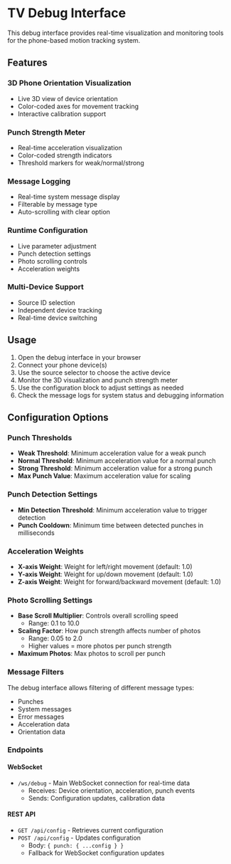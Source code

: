 # TV Debug Interface

This debug interface provides real-time visualization and monitoring tools for
the phone-based motion tracking system.

## Features

### 3D Phone Orientation Visualization

- Live 3D view of device orientation
- Color-coded axes for movement tracking
- Interactive calibration support

### Punch Strength Meter

- Real-time acceleration visualization
- Color-coded strength indicators
- Threshold markers for weak/normal/strong

### Message Logging

- Real-time system message display
- Filterable by message type
- Auto-scrolling with clear option

### Runtime Configuration

- Live parameter adjustment
- Punch detection settings
- Photo scrolling controls
- Acceleration weights

### Multi-Device Support

- Source ID selection
- Independent device tracking
- Real-time device switching

## Usage

1. Open the debug interface in your browser
2. Connect your phone device(s)
3. Use the source selector to choose the active device
4. Monitor the 3D visualization and punch strength meter
5. Use the configuration block to adjust settings as needed
6. Check the message logs for system status and debugging information

## Configuration Options

### Punch Thresholds

- **Weak Threshold**: Minimum acceleration value for a weak punch
- **Normal Threshold**: Minimum acceleration value for a normal punch
- **Strong Threshold**: Minimum acceleration value for a strong punch
- **Max Punch Value**: Maximum acceleration value for scaling

### Punch Detection Settings

- **Min Detection Threshold**: Minimum acceleration value to trigger detection
- **Punch Cooldown**: Minimum time between detected punches in milliseconds

### Acceleration Weights

- **X-axis Weight**: Weight for left/right movement (default: 1.0)
- **Y-axis Weight**: Weight for up/down movement (default: 1.0)
- **Z-axis Weight**: Weight for forward/backward movement (default: 1.0)

### Photo Scrolling Settings

- **Base Scroll Multiplier**: Controls overall scrolling speed
  - Range: 0.1 to 10.0
- **Scaling Factor**: How punch strength affects number of photos
  - Range: 0.05 to 2.0
  - Higher values = more photos per punch strength
- **Maximum Photos**: Max photos to scroll per punch

### Message Filters

The debug interface allows filtering of different message types:

- Punches
- System messages
- Error messages
- Acceleration data
- Orientation data

### Endpoints

#### WebSocket

- `/ws/debug` - Main WebSocket connection for real-time data
  - Receives: Device orientation, acceleration, punch events
  - Sends: Configuration updates, calibration data

#### REST API

- `GET /api/config` - Retrieves current configuration
- `POST /api/config` - Updates configuration
  - Body: `{ punch: { ...config } }`
  - Fallback for WebSocket configuration updates
